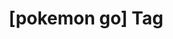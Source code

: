 ---
article_id: 0
description: List of articles under [pokemon go] tag.
image: http://huntingbears.com.ve/static/img/site/mstile-310x310.png
layout: tag
slug: pokemon-go
title: '[pokemon go] Tag'
---